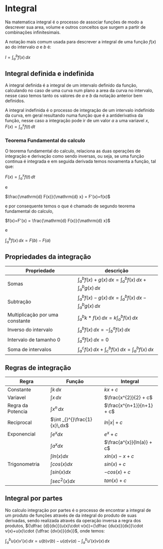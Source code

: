# Integral

Na matematica integral é o processo de associar funções de modo a descrever sua area, volume e outros conceitos que surgem a partir de combinações infinitesimais.

A notação mais comum usada para descrever a integral de uma função $f(x)$ ao do intervalo $a$ e $b$ é:

$I = \int _{a}^{b}f(x)\,dx$

## Integral definida e indefinida

A integral definida é a integral de um intervalo definido da função, calculando no caso de uma curva num plano a area da curva no intervalo, nesse caso temos tanto os valores de $a$ e $b$ da notação anterior bem definidos.

A integral indefinida é o processo de integração de um intervalo indefinido da curva, em geral resultando numa função que é a antiderivativa da função, nesse caso a integração pode ir de um valor $a$ a uma variavel $x$, $F(x) = \int _{a}^{x}f(t)\,dt$

### Teorema Fundamental do calculo

O teorema fundamental do calculo, relaciona as duas operações de integração e derivação como sendo inversas, ou seja, se uma função continua é integrada e em seguida derivada temos novamenta a função, tal que:

$F(x)=\int _{a}^{x}f(t)\,dt$

e

$\frac{\mathrm{d} F(x)}{\mathrm{d} x} = F'(x)=f(x)$

e por consequente temos o que é chamado de segundo teorema fundamental do calculo,

$f(x)=F'(x) = \frac{\mathrm{d} F(x)}{\mathrm{d} x}$

e

$\int _{a}^{b}f(x)\,dx=F(b)-F(a)$  


## Propriedades da integração

|Propriedade| descrição|
|-----|----|
| Somas | $\int _{a}^{b}f(x) + g(x)\,dx = \int_{a}^{b}f(x)\,dx + \int _{a}^{b}g(x)\,dx$ |
| Subtração | $\int _{a}^{b}f(x) - g(x)\,dx = \int_{a}^{b}f(x)\,dx - \int _{a}^{b}g(x)\,dx$ |
| Multiplicação por uma constante | $\int _{a}^{b} k * f(x)\,dx = k \int_{a}^{b}f(x)\,dx$ |
| Inverso do intervalo | $\int _{a}^{b} f(x)\,dx = -\int_{b}^{a}f(x)\,dx$ |
| Intervalo de tamanho 0 | $\int _{a}^{a} f(x)\,dx = 0$ |
| Soma de intervalos  | $\int_{a}^{c}f(x)\,dx + \int_{c}^{b}f(x)\,dx = \int_{a}^{b}f(x)\,dx$ |

## Regras de integração

|Regra| Função| Integral|
|-----|----|----|
|Constante|$\int _{}^{}k\,dx$|$kx + c$|
|Variavel|$\int _{}^{}x\,dx$|$\frac{x^{2}}{2} + c$|
|Regra da Potencia|$\int _{}^{}x^{n}\,dx$|$\frac{x^{n+1}}{n+1} + c$|
|Reciprocal|$\int _{}^{}\frac{1}{x}\,dx$|$ln\left \|x  \right \|+ c$|
|Exponencial|$\int _{}^{}e^{x}dx$|$e^{x} + c$|
||$\int _{}^{}a^{x}dx$|$\frac{a^{x}}{ln(a)} + c$|
||$\int _{}^{}ln(x)dx$|$xln(x) - x + c$|
|Trigonometria|$\int _{}^{}cos(x)dx$|$sin(x) + c$|
||$\int _{}^{}sin(x)dx$|$-cos(x) + c$|
||$\int _{}^{}sec^{2}(x)dx$|$tan(x) + c$|

## Integral por partes

No calculo integração por partes é o processo de encontrar a integral de um produto de funções através de da integral do produto de suas derivadas, sendo realizada através da operação inversa a regra dos produtos, ${\dfrac {d}{dx}}(u(x)\cdot v(x))={\dfrac {du(x)}{dx}}\cdot v(x)+u(x)\cdot {\dfrac {dv(x)}{dx}}$, onde temos:

$\int _{a}^{b}u(x)v'(x)\,dx=u(b)v(b)-u(a)v(a)-\int_{a}^{b}u'(x)v(x)\,dx$
